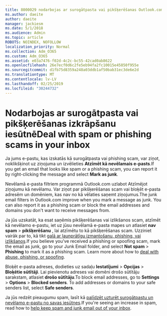 ```yaml
---
title: 8000029 nodarbojas ar surogātpasta vai pikšķerēšanas Outlook.com
ms.author: daeite
author: daeite
manager: jackiesm
ms.date: 5/1/2018
ms.audience: Admin
ms.topic: article
ROBOTS: NOINDEX, NOFOLLOW
localization_priority: Normal
ms.collection: Adm_O365
ms.custom: Adm_O365
ms.assetid: e03a7476-f02d-4c2c-bc55-42cad0ab8622
ms.openlocfilehash: 26e7ecf0d6c2fe5eb94fa2fc10015e45850f955e
ms.sourcegitcommit: d1fb75d8359a248a03ddb1af50bab31ec3de6e2d
ms.translationtype: MT
ms.contentlocale: lv-LV
ms.lasthandoff: 02/25/2019
ms.locfileid: "30244732"
---
```

# <a name="deal-with-spam-or-phishing-scams-in-your-inbox"></a><span data-ttu-id="2206e-102">Nodarbojas ar surogātpasta vai pikšķerēšanas izkrāpšanu iesūtnē</span><span class="sxs-lookup"><span data-stu-id="2206e-102">Deal with spam or phishing scams in your inbox</span></span>

<span data-ttu-id="2206e-103">Ja jums e-pastu, kas izskatās kā surogātpasta vai phishing scam, var ziņot, noklikšķinot uz ziņojuma un izvēlieties **Atzīmēt kā nevēlamais e-pasts**.</span><span class="sxs-lookup"><span data-stu-id="2206e-103">If you get an email that looks like spam or a phishing scam, you can report it by right-clicking the message and select **Mark as junk**.</span></span> 
  
<span data-ttu-id="2206e-p101">Nevēlamā e-pasta filtriem programmā Outlook.com uzlabot Atzīmējot ziņojumu kā nevēlamu. Var ziņot par pikšķerēšanas scam vai bloķēt e-pasta adresēm un domēniem, kas nav no kā vēlaties saņemt ziņojumus.</span><span class="sxs-lookup"><span data-stu-id="2206e-p101">The junk email filters in Outlook.com improve when you mark a message as junk. You can also report it as a phishing scam or block the email addresses and domains you don't want to receive messages from.</span></span>
  
<span data-ttu-id="2206e-p102">Ja jūs uzskatāt, ka esat saņēmis pikšķerēšanas vai izlikšanos scam, atzīmēt kā nevēlamo e-pastu, iet uz jūsu nevēlamā e-pasta mapes un atlasiet **nav spam** \> **pikšķerēšanu** , lai atzīmētu to kā pikšķerēšanas scam. Uzziniet vairāk par to, kā tikt [galā ar ļaunprātīgu izmantošanu, phishing, vai izlikšanos](https://go.microsoft.com/fwlink/p/?linkid=873139).</span><span class="sxs-lookup"><span data-stu-id="2206e-p102">If you believe you've received a phishing or spoofing scam, mark the email as junk, go to your Junk Email folder, and select **Not spam** \> **Phishing** to mark it as a phishing scam. Learn more about how to [deal with abuse, phishing, or spoofing](https://go.microsoft.com/fwlink/p/?linkid=873139).</span></span>
  
<span data-ttu-id="2206e-p103">Bloķēt e-pasta adreses, dodieties uz sadaļu **Iestatījumi** \> **Opcijas** \> **Bloķētie sūtītāji**. Lai pievienotu adreses vai domēni drošo sūtītāju sarakstam, atlasiet **drošo sūtītāju**.</span><span class="sxs-lookup"><span data-stu-id="2206e-p103">To block email addresses, go to **Settings** \> **Options** \> **Blocked senders**. To add addresses or domains to your safe senders list, select **Safe senders**.</span></span> 
  
<span data-ttu-id="2206e-110">Ja jūs redzēt pieaugumu spam, lasīt kā [palīdzēt uzturēt surogātpastu un nevēlamo e-pastu no savas iesūtnes](https://go.microsoft.com/fwlink/p/?linkid=873140).</span><span class="sxs-lookup"><span data-stu-id="2206e-110">If you're seeing an increase in spam, read how to [help keep spam and junk email out of your inbox](https://go.microsoft.com/fwlink/p/?linkid=873140).</span></span>
  


